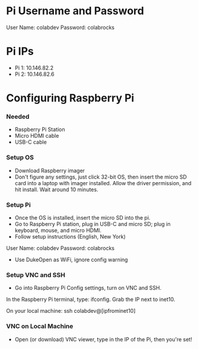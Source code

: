 # Pi Username and Password
User Name: colabdev
Password: colabrocks

# Pi IPs
- Pi 1: 10.146.82.2
- Pi 2: 10.146.82.6

# Configuring Raspberry Pi

### Needed
- Raspberry Pi Station
- Micro HDMI cable
- USB-C cable

### Setup OS
- Download Raspberry imager
- Don't figure any settings, just click 32-bit OS, then insert the micro SD card into a laptop with imager installed. Allow the driver permission, and hit install. Wait around 10 minutes.

### Setup Pi
- Once the OS is installed, insert the micro SD into the pi.
- Go to Raspberry Pi station, plug in USB-C and micro SD; plug in keyboard, mouse, and micro HDMI.
- Follow setup instructions (English, New York)

User Name: colabdev
Password: colabrocks

- Use DukeOpen as WiFi, ignore config warning

### Setup VNC and SSH
- Go into Raspberry Pi Config settings, turn on VNC and SSH. 

In the Raspberry Pi terminal, type: ifconfig. Grab the IP next to inet10.

On your local machine: ssh colabdev@[ipfrominet10]

### VNC on Local Machine
- Open (or download) VNC viewer, type in the IP of the Pi, then you're set!